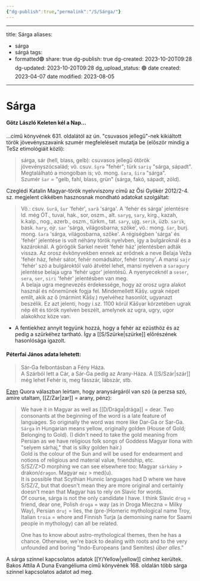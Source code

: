 ```yaml
---
{"dg-publish":true,"permalink":"/S/Sárga/"}
---
```


---
title: Sárga
aliases:
  - sárga
  - sárgá
tags:
  - formatted🟢
share: true
dg-publish: true
dg-created: 2023-10-20T09:28
dg-updated: 2023-10-20T09:28
dg_upload_status: 🟢
date created: 2023-04-07
date modified: 2023-08-05
---



# Sárga

#### Götz László Keleten kél a Nap...  

...című könyvének 631. oldalától az ún. "csuvasos jellegű"-nek kikiáltott török jövevényszavaink szumér megfeleléseit mutatja be (először mindig a TeSz etimológiáit közli):
> sárga, sár (hell, blass, gelb): csuvasos jellegű ótörök jövevényszócsalád; vö. csuv. `šṵrǝ` "fehér"; türk `sariγ` "sárga, sápadt". Megtalálható a mongolban is; vö. mong. `šara`, `šira` "sárga".  
> Szumér `šar` = "gelb, fahl, blass, grün" (sárga, fakó, sápadt, zöld).  

Czeglédi Katalin Magyar-török nyelvviszony című az Ősi Gyökér 2012/2-4. sz. megjelent cikkében hasznosnak mondható adatokat szolgáltat:  
> Vö.: csuv. `šură`, `šur` 'fehér', `sară` 'sárga'. A 'fehér és sárga' jelentésre ld. még ÓT., tuvai, hak., sor, oszm., alt. `saryg`, `sary`, kirg., kazah, k.kalp., nog., azerb., oszm., türkm., tat. `sary`, ujg. `serik`, üzb. `sarik`, bask. `hary`, ojr. `sar` 'sárga, világosbarna, szőke', vö.: mong. `šar`, burj. mong. `šara` 'sárga, világosbarna, szőke'. A régiségben 'sárga' és 'fehér' jelentése is volt néhány török nyelvben, így a bulgároknál és a kazároknál. A görögök Sarkel nevét 'fehér ház' jelentésben adták vissza. Az orosz évkönyvekben ennek az erődnek a neve Belaja Veža 'fehér ház, fehér sátor, fehér nomádsátor, fehér torony'. A mansi `sajr` 'fehér' szó a bulgároktól való átvétel lehet, mansi nyelven a `saragury` jelentése belaja ugra 'fehér ugor' jelentésű. A nyenyeceknél a `seser`, `sera`, `ser`, `siri` 'fehér' jelentésben van meg.  
> A belaja ugra megnevezés érdekessége, hogy az orosz ugra alakot használ és nőneműnek fogja fel. Mindemellett Kāšγ. ugrak népet említ, akik az ő (mármint Kāšγ.) nyelvéhez hasonlót, ugyanazt beszélik. Ez azt jelenti, hogy i.sz. 1100 körül Kāšγar körzetében ugrak nép élt és török nyelven beszélt, amelynek az ugra, ugry, ugor alakokhoz köze van.  
- A fentiekhez annyit tegyünk hozzá, hogy a fehér az ezüsthöz és az pedig a szürkéhez tartható. Így a [[S/Szürke\|szürke]] előrészének hasonlósága igazolt.

#### Péterfai János adata lehetett:

> Sár-Ga felbontásban a Fény Háza.  
> A Szárból lett a Cár, a Sár-Ga pedig az Arany-Háza. A [[S/Szár\|szár]] még lehet Fehér is, meg fásszár, lábszár, stb.  

[Ezen](https://qr.ae/pG4x7Q) Quora válaszban leírtam, hogy aranysárgáról van szó (a perzsa szó, amire utaltam, [[Z/Zar\|zar]] = arany, pénz):  
> We have it in Magyar as well as [[D/Drága\|drága]] = dear. Two consonants at the beginning of the word is a late feature of languages. So originally the word was more like Dar-Ga or Sar-Ga.  
> `Sárga` in Hungarian means yellow, originally golden (House of Gold; Belonging to Gold). (I didn't need to take the gold meaning from Persian as we have religious folk songs of Goddess Magyar Ilona with "selyem sárhaj," that is silky golden hair.)  
> Gold is the colour of the Sun and will be used for endearment and notions of religious and material value, friendship, etc.  
> S/SZ/Z>D morphing we can see elsewhere too: Magyar `sárkány` > drakon/`dragon`. Magyar `méz` > med(u).  
> It is possible that Scythian Hunnic languages had D where we have S/SZ/Z, but that doesn't mean they are more original and certainly doesn't mean that Magyar has to rely on Slavic for words.  
> Of course, sárga is not the only candidate I have. I think Slavic `drug` = friend, dear one, Polish `droga` = way (as in Droga Mleczna = Milky Way), Persian `druj` = lies, the (pre-)Homeric mythological name Troy, Italian `troia` = whore and Finnish Turja (a demonising name for Saami people in mythology) can all be related.  
>
> One has to know about astro-mythological themes, then he has a chance. Otherwise, we're back to dealing with roots and to the very unfounded and boring "Indo-Europeans (and Semites) *über alles*."  

A sárga színnel kapcsolatos adatok [[Y/Yellow\|yellow]] címhez kerültek.  
Bakos Attila A Duna Evangéliuma című könyvének 168. oldalán több sárga színnel kapcsolatos adatot ad meg.  